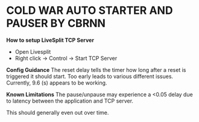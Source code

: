 # COLD WAR AUTO STARTER AND PAUSER BY CBRNN

**How to setup LiveSplit TCP Server**
- Open Livesplit
- Right click -> Control -> Start TCP Server

**Config Guidance**
The reset delay tells the timer how long after a reset is triggered it should start.
Too early leads to various different issues. Currently, 9.6 (s) appears to be working.

**Known Limitations**
The pause/unpause may experience a <0.05 delay due to latency between the application and TCP server.

This should generally even out over time.

